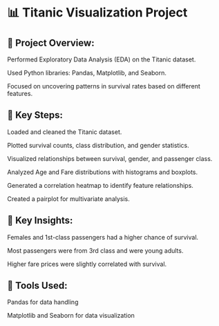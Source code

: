 # 📊 Titanic Visualization Project

## 🔹 Project Overview:

Performed Exploratory Data Analysis (EDA) on the Titanic dataset.

Used Python libraries: Pandas, Matplotlib, and Seaborn.

Focused on uncovering patterns in survival rates based on different features.


## 🔹 Key Steps:

Loaded and cleaned the Titanic dataset.

Plotted survival counts, class distribution, and gender statistics.

Visualized relationships between survival, gender, and passenger class.

Analyzed Age and Fare distributions with histograms and boxplots.

Generated a correlation heatmap to identify feature relationships.

Created a pairplot for multivariate analysis.


## 🔹 Key Insights:

Females and 1st-class passengers had a higher chance of survival.

Most passengers were from 3rd class and were young adults.

Higher fare prices were slightly correlated with survival.


## 🔹 Tools Used:

Pandas for data handling

Matplotlib and Seaborn for data visualization
